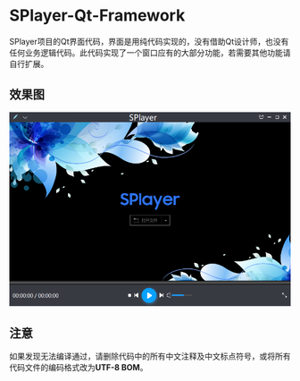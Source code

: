 ﻿# SPlayer-Qt-Framework
SPlayer项目的Qt界面代码，界面是用纯代码实现的，没有借助Qt设计师，也没有任何业务逻辑代码。此代码实现了一个窗口应有的大部分功能，若需要其他功能请自行扩展。

## 效果图
![01](/Snapshot/SPlayer.png)

## 注意
如果发现无法编译通过，请删除代码中的所有中文注释及中文标点符号，或将所有代码文件的编码格式改为**UTF-8 BOM**。

